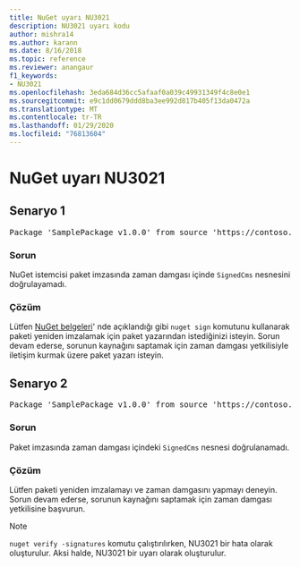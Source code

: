 ```yaml
---
title: NuGet uyarı NU3021
description: NU3021 uyarı kodu
author: mishra14
ms.author: karann
ms.date: 8/16/2018
ms.topic: reference
ms.reviewer: anangaur
f1_keywords:
- NU3021
ms.openlocfilehash: 3eda684d36cc5afaaf0a039c49931349f4c8e0e1
ms.sourcegitcommit: e9c1dd0679ddd8ba3ee992d817b405f13da0472a
ms.translationtype: MT
ms.contentlocale: tr-TR
ms.lasthandoff: 01/29/2020
ms.locfileid: "76813604"
---
```

# <a name="nuget-warning-nu3021"></a>NuGet uyarı NU3021

## <a name="scenario-1"></a>Senaryo 1

<pre>Package 'SamplePackage v1.0.0' from source 'https://contoso.com/index.json': The primary signature's timestamp signature validation failed.</pre>

### <a name="issue"></a>Sorun

NuGet istemcisi paket imzasında zaman damgası içinde `SignedCms` nesnesini doğrulayamadı.


### <a name="solution"></a>Çözüm

Lütfen [NuGet belgeleri](../../create-packages/sign-a-package.md)' nde açıklandığı gibi `nuget sign` komutunu kullanarak paketi yeniden imzalamak için paket yazarından istediğinizi isteyin. Sorun devam ederse, sorunun kaynağını saptamak için zaman damgası yetkilisiyle iletişim kurmak üzere paket yazarı isteyin.



## <a name="scenario-2"></a>Senaryo 2

<pre>Package 'SamplePackage v1.0.0' from source 'https://contoso.com/index.json': The timestamp signature validation failed.</pre>

### <a name="issue"></a>Sorun

Paket imzasında zaman damgası içindeki `SignedCms` nesnesi doğrulanamadı.


### <a name="solution"></a>Çözüm

Lütfen paketi yeniden imzalamayı ve zaman damgasını yapmayı deneyin. Sorun devam ederse, sorunun kaynağını saptamak için zaman damgası yetkilisine başvurun.


> [!Note]
> `nuget verify -signatures` komutu çalıştırılırken, NU3021 bir hata olarak oluşturulur. Aksi halde, NU3021 bir uyarı olarak oluşturulur.
